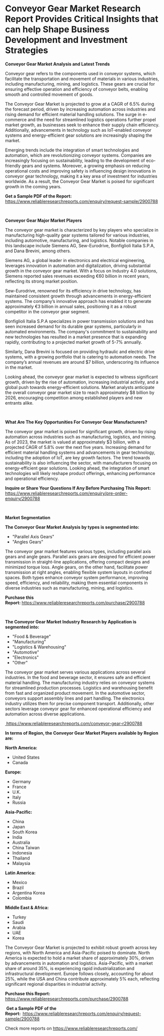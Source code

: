 <p><h1>Conveyor Gear Market Research Report Provides Critical Insights that can help Shape Business Development and Investment Strategies</h1></p><p><strong>Conveyor Gear Market Analysis and Latest Trends</strong></p>
<p><p>Conveyor gear refers to the components used in conveyor systems, which facilitate the transportation and movement of materials in various industries, including manufacturing, mining, and logistics. These gears are crucial for ensuring effective operation and efficiency of conveyor belts, enabling smooth and controlled movement of goods.</p><p>The Conveyor Gear Market is projected to grow at a CAGR of 6.5% during the forecast period, driven by increasing automation across industries and rising demand for efficient material handling solutions. The surge in e-commerce and the need for streamlined logistics operations further propel market growth, as businesses seek to enhance their supply chain efficiency. Additionally, advancements in technology such as IoT-enabled conveyor systems and energy-efficient gear solutions are increasingly shaping the market.</p><p>Emerging trends include the integration of smart technologies and automation, which are revolutionizing conveyor systems. Companies are increasingly focusing on sustainability, leading to the development of eco-friendly gears and systems. Moreover, a growing emphasis on reducing operational costs and improving safety is influencing design innovations in conveyor gear technology, making it a key area of investment for industries worldwide. As a result, the Conveyor Gear Market is poised for significant growth in the coming years.</p></p>
<p><strong>Get a Sample PDF of the Report:&nbsp;</strong> <a href="https://www.reliableresearchreports.com/enquiry/request-sample/2900788?utm_campaign=3292&utm_medium=2&utm_source=Github&utm_content=ia&utm_term=16032025&utm_id=conveyor-gear">https://www.reliableresearchreports.com/enquiry/request-sample/2900788</a></p>
<p>&nbsp;</p>
<p><strong>Conveyor Gear Major Market Players</strong></p>
<p><p>The conveyor gear market is characterized by key players who specialize in manufacturing high-quality gear systems tailored for various industries, including automotive, manufacturing, and logistics. Notable companies in this landscape include Siemens AG, Sew-Eurodrive, Bonfiglioli Italia S.P.A, and Dana Brevini, among others.</p><p>Siemens AG, a global leader in electronics and electrical engineering, leverages innovation in automation and digitalization, driving substantial growth in the conveyor gear market. With a focus on Industry 4.0 solutions, Siemens reported sales revenues exceeding €60 billion in recent years, reflecting its strong market position.</p><p>Sew-Eurodrive, renowned for its efficiency in drive technology, has maintained consistent growth through advancements in energy-efficient systems. The company’s innovative approach has enabled it to generate approximately €3 billion in annual sales, positioning it as a robust competitor in the conveyor gear segment.</p><p>Bonfiglioli Italia S.P.A specializes in power transmission solutions and has seen increased demand for its durable gear systems, particularly in automated environments. The company's commitment to sustainability and new technologies has resulted in a market presence that is expanding rapidly, contributing to a projected market growth of 5-7% annually.</p><p>Similarly, Dana Brevini is focused on providing hydraulic and electric drive systems, with a growing portfolio that is catering to automation needs. The company’s annual revenues are around $7 billion, underscoring its influence in the market.</p><p>Looking ahead, the conveyor gear market is expected to witness significant growth, driven by the rise of automation, increasing industrial activity, and a global push towards energy-efficient solutions. Market analysts anticipate the overall conveyor gear market size to reach approximately $8 billion by 2026, encouraging competition among established players and new entrants alike.</p></p>
<p>&nbsp;</p>
<p><strong>What Are The Key Opportunities For Conveyor Gear Manufacturers?</strong></p>
<p><p>The conveyor gear market is poised for significant growth, driven by rising automation across industries such as manufacturing, logistics, and mining. As of 2023, the market is valued at approximately $3 billion, with a projected CAGR of 5.8% over the next five years. Increasing demand for efficient material handling systems and advancements in gear technology, including the adoption of IoT, are key growth factors. The trend towards sustainability is also influencing the sector, with manufacturers focusing on energy-efficient gear solutions. Looking ahead, the integration of smart technologies will likely reshape product offerings, enhancing performance and operational efficiency.</p></p>
<p><strong>Inquire or Share Your Questions If Any Before Purchasing This Report:</strong> <a href="https://www.reliableresearchreports.com/enquiry/pre-order-enquiry/2900788?utm_campaign=3292&utm_medium=2&utm_source=Github&utm_content=ia&utm_term=16032025&utm_id=conveyor-gear">https://www.reliableresearchreports.com/enquiry/pre-order-enquiry/2900788</a></p>
<p>&nbsp;</p>
<p><strong>Market Segmentation</strong></p>
<p><strong>The Conveyor Gear Market Analysis by types is segmented into:</strong></p>
<p><ul><li>"Parallel Axis Gears"</li><li>"Angles Gears"</li></ul></p>
<p><p>The conveyor gear market features various types, including parallel axis gears and angle gears. Parallel axis gears are designed for efficient power transmission in straight-line applications, offering compact designs and minimized torque loss. Angle gears, on the other hand, facilitate power transmission at right angles, enabling flexible system layouts in confined spaces. Both types enhance conveyor system performance, improving speed, efficiency, and reliability, making them essential components in diverse industries such as manufacturing, mining, and logistics.</p></p>
<p><strong>Purchase this Report:&nbsp;</strong><a href="https://www.reliableresearchreports.com/purchase/2900788?utm_campaign=3292&utm_medium=2&utm_source=Github&utm_content=ia&utm_term=16032025&utm_id=conveyor-gear">https://www.reliableresearchreports.com/purchase/2900788</a></p>
<p>&nbsp;</p>
<p><strong>The Conveyor Gear Market Industry Research by Application is segmented into:</strong></p>
<p><ul><li>"Food & Beverage"</li><li>"Manufacturing"</li><li>"Logistics & Warehousing"</li><li>"Automotive"</li><li>"Electronics"</li><li>"Other"</li></ul></p>
<p><p>The conveyor gear market serves various applications across several industries. In the food and beverage sector, it ensures safe and efficient material handling. The manufacturing industry relies on conveyor systems for streamlined production processes. Logistics and warehousing benefit from fast and organized product movement. In the automotive sector, conveyors support assembly lines and part handling. The electronics industry utilizes them for precise component transport. Additionally, other sectors leverage conveyor gear for enhanced operational efficiency and automation across diverse applications.</p></p>
<p><a href="https://www.reliableresearchreports.com/conveyor-gear-r2900788?utm_campaign=3292&utm_medium=2&utm_source=Github&utm_content=ia&utm_term=16032025&utm_id=conveyor-gear">&nbsp;https://www.reliableresearchreports.com/conveyor-gear-r2900788</a></p>
<p><strong>In terms of Region, the Conveyor Gear Market Players available by Region are:</strong></p>
<p>
    <p> <strong> North America: </strong>
        <ul>
            <li>United States</li>
            <li>Canada</li>
        </ul>
        </p> 
    <p> <strong> Europe: </strong>
        <ul>
            <li>Germany</li>
            <li>France</li>
            <li>U.K.</li>
            <li>Italy</li>
            <li>Russia</li>
        </ul>
        </p> 
    <p> <strong> Asia-Pacific: </strong>
        <ul>
            <li>China</li>
            <li>Japan</li>
            <li>South Korea</li>
            <li>India</li>
            <li>Australia</li>
            <li>China Taiwan</li>
            <li>Indonesia</li>
            <li>Thailand</li>
            <li>Malaysia</li>
        </ul>
        </p> 
    <p> <strong> Latin America: </strong>
        <ul>
            <li>Mexico</li>
            <li>Brazil</li>
            <li>Argentina Korea</li>
            <li>Colombia</li>
        </ul>
        </p> 
    <p> <strong> Middle East & Africa: </strong>
        <ul>
            <li>Turkey</li>
            <li>Saudi</li>
            <li>Arabia</li>
            <li>UAE</li>
            <li>Korea</li>
        </ul>
    </p>
    </p>
<p><p>The Conveyor Gear Market is projected to exhibit robust growth across key regions, with North America and Asia-Pacific poised to dominate. North America is expected to hold a market share of approximately 30%, driven by advancements in automation and logistics. Asia-Pacific, with a market share of around 35%, is experiencing rapid industrialization and infrastructural development. Europe follows closely, accounting for about 25%, while the USA and China contribute approximately 5% each, reflecting significant regional disparities in industrial activity.</p></p>
<p><strong>Purchase this Report: </strong><a href="https://www.reliableresearchreports.com/purchase/2900788?utm_campaign=3292&utm_medium=2&utm_source=Github&utm_content=ia&utm_term=16032025&utm_id=conveyor-gear">https://www.reliableresearchreports.com/purchase/2900788</a></p>
<p>&nbsp;<strong>Get a Sample PDF of the Report:&nbsp;&nbsp;</strong><a href="https://www.reliableresearchreports.com/enquiry/request-sample/2900788?utm_campaign=3292&utm_medium=2&utm_source=Github&utm_content=ia&utm_term=16032025&utm_id=conveyor-gear">https://www.reliableresearchreports.com/enquiry/request-sample/2900788</a></p>
<p><strong></strong></p>
<p>Check more reports on <a href="https://www.reliableresearchreports.com/?utm_campaign=3292&utm_medium=2&utm_source=Github&utm_content=ia&utm_term=16032025&utm_id=conveyor-gear">https://www.reliableresearchreports.com/</a></p>